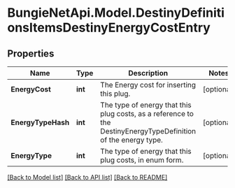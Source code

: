 
# BungieNetApi.Model.DestinyDefinitionsItemsDestinyEnergyCostEntry

## Properties

Name | Type | Description | Notes
------------ | ------------- | ------------- | -------------
**EnergyCost** | **int** | The Energy cost for inserting this plug. | [optional] 
**EnergyTypeHash** | **int** | The type of energy that this plug costs, as a reference to the DestinyEnergyTypeDefinition of the energy type. | [optional] 
**EnergyType** | **int** | The type of energy that this plug costs, in enum form. | [optional] 

[[Back to Model list]](../README.md#documentation-for-models)
[[Back to API list]](../README.md#documentation-for-api-endpoints)
[[Back to README]](../README.md)

